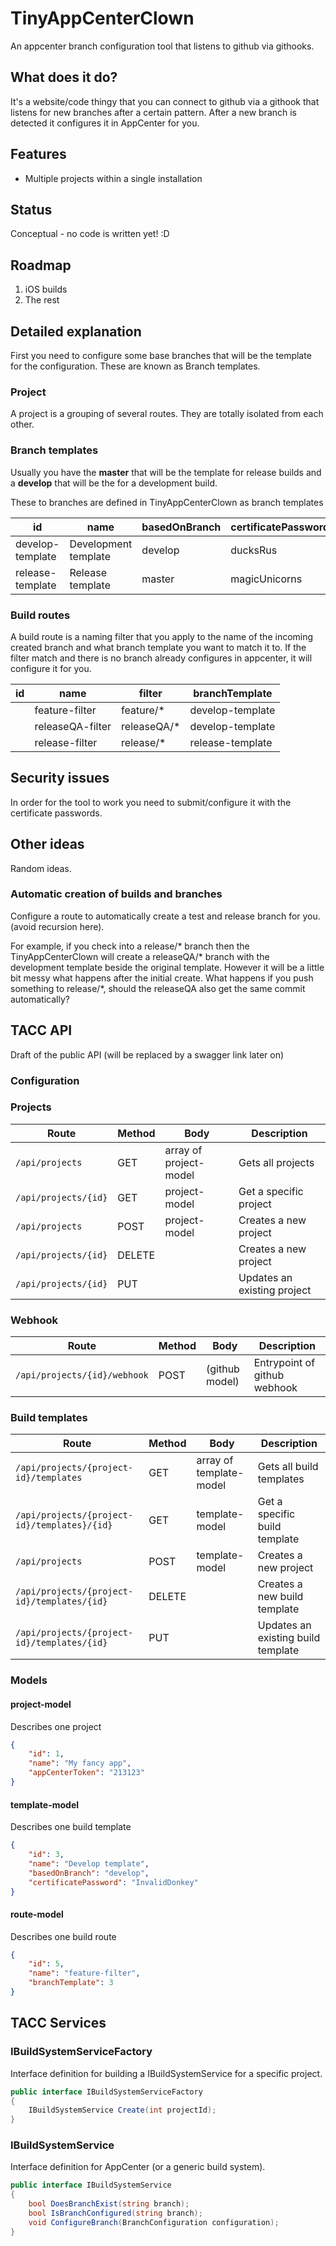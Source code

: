 # TinyAppCenterClown

An appcenter branch configuration tool that listens to github via githooks.

## What does it do?

It's a website/code thingy that you can connect to github via a githook that listens for new branches after a certain pattern. After a new branch is detected it configures it in AppCenter for you.

## Features

* Multiple projects within a single installation


## Status

Conceptual - no code is written yet! :D

## Roadmap

1. iOS builds
2. The rest

## Detailed explanation

First you need to configure some base branches that will be the template for the configuration. These are known as Branch templates.

### Project

A project is a grouping of several routes. They are totally isolated from each other.




### Branch templates

Usually you have the **master** that will be the template for release builds and a **develop** that will be the for a development build.

These to branches are defined in TinyAppCenterClown as branch templates

| id | name | basedOnBranch  | certificatePassword | 
| ---|------| ---------------| --------------------| 
| develop-template        | Development template | develop|  ducksRus |
| release-template        | Release template | master | magicUnicorns |

### Build routes

A build route is a naming filter that you apply to the name of the incoming created branch and what branch template you want to match it to. If the filter match and there is no branch already configures in appcenter, it will configure it for you.

| id | name | filter  | branchTemplate | 
| ---|------| ---------------| --------------------| 
|    | feature-filter | feature/* | develop-template |
|    | releaseQA-filter  | releaseQA/* | develop-template |
|    | release-filter | release/* | release-template |

## Security issues

In order for the tool to work you need to submit/configure it with the certificate passwords.

## Other ideas

Random ideas.

### Automatic creation of builds and branches

Configure a route to automatically create a test and release branch for you. (avoid recursion here).

For example, if you check into a release/* branch then the TinyAppCenterClown will create a releaseQA/* branch with the development template beside the original template. However it will be a little bit messy what happens after the initial create. What happens if you push something to release/*, should the releaseQA also get the same commit automatically?


## TACC API

Draft of the public API (will be replaced by a swagger link later on)

### Configuration



### Projects

|Route|Method|Body|Description|
|----|----|---|---|
|```/api/projects```|GET|array of project-model|Gets all projects|
|```/api/projects/{id}```|GET|project-model|Get a specific project|
|```/api/projects```|POST|project-model|Creates a new project|
|```/api/projects/{id}```|DELETE||Creates a new project|
|```/api/projects/{id}```|PUT||Updates an existing project|

### Webhook

|Route|Method|Body|Description|
|----|----|---|---|
|```/api/projects/{id}/webhook```|POST|(github model)|Entrypoint of github webhook|

### Build templates

|Route|Method|Body|Description|
|----|----|---|---|
|```/api/projects/{project-id}/templates```|GET|array of template-model|Gets all build templates|
|```/api/projects/{project-id}/templates}/{id}```|GET|template-model|Get a specific build template|
|```/api/projects```|POST|template-model|Creates a new project|
|```/api/projects/{project-id}/templates/{id}```|DELETE||Creates a new build template|
|```/api/projects/{project-id}/templates/{id}```|PUT||Updates an existing build template|

### Models

#### project-model

Describes one project

```json
{
    "id": 1,
    "name": "My fancy app",
    "appCenterToken": "213123"
}
```

#### template-model

Describes one build template

```json
{
    "id": 3,
    "name": "Develop template",
    "basedOnBranch": "develop",
    "certificatePassword": "InvalidDonkey"
}
```


#### route-model

Describes one build route

```json
{
    "id": 5,
    "name": "feature-filter",
    "branchTemplate": 3
}
```

## TACC Services

### IBuildSystemServiceFactory

Interface definition for building a IBuildSystemService for a specific project.

```csharp
public interface IBuildSystemServiceFactory
{
    IBuildSystemService Create(int projectId);
}
```

### IBuildSystemService

Interface definition for AppCenter (or a generic build system).

```csharp
public interface IBuildSystemService
{
    bool DoesBranchExist(string branch);
    bool IsBranchConfigured(string branch);
    void ConfigureBranch(BranchConfiguration configuration);
}
```
